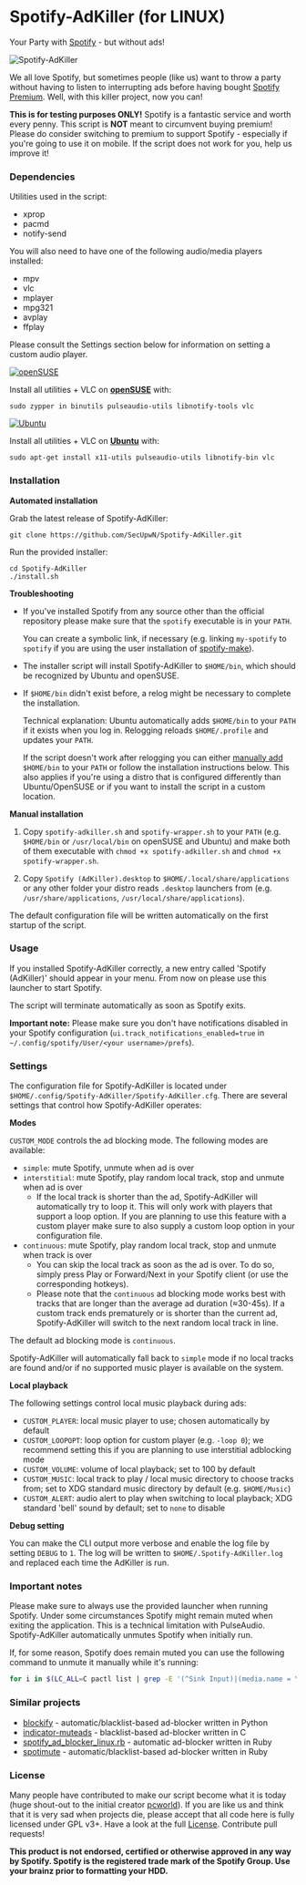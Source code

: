 # Spotify-AdKiller (for LINUX)

Your Party with [Spotify](https://www.spotify.com) - but without ads!

![Spotify-AdKiller](http://fs1.d-h.st/view/YPg/00155/Spotify-AdKiller.png)

We all love Spotify, but sometimes people (like us) want to throw a party without having to listen to interrupting ads before having bought [Spotify Premium](https://www.spotify.com/premium/). Well, with this killer project, now you can!

**This is for testing purposes ONLY!** Spotify is a fantastic service and worth every penny. This script is **NOT** meant to circumvent buying premium! Please do consider switching to premium to support Spotify - especially if you're going to use it on mobile. If the script does not work for you, help us improve it!

### Dependencies

Utilities used in the script:

  - xprop
  - pacmd
  - notify-send

You will also need to have one of the following audio/media players installed:

  - mpv
  - vlc
  - mplayer
  - mpg321
  - avplay
  - ffplay
  
Please consult the Settings section below for information on setting a custom audio player.

[![openSUSE](https://news.opensuse.org/wp-content/uploads/2014/11/468x60.png)](http://www.opensuse.org/)

Install all utilities + VLC on **[openSUSE](http://www.opensuse.org/)** with:

    sudo zypper in binutils pulseaudio-utils libnotify-tools vlc

[![Ubuntu](http://spreadubuntu.neomenlo.org/files/banner-468x60.png)](http://www.ubuntu.com/)

Install all utilities + VLC on **[Ubuntu](http://www.ubuntu.com/)** with:

    sudo apt-get install x11-utils pulseaudio-utils libnotify-bin vlc


### Installation

**Automated installation**

Grab the latest release of Spotify-AdKiller:

    git clone https://github.com/SecUpwN/Spotify-AdKiller.git

Run the provided installer:

    cd Spotify-AdKiller
    ./install.sh

**Troubleshooting**

- If you've installed Spotify from any source other than the official repository please make sure that the `spotify` executable is in your `PATH`. 
 
    You can create a symbolic link, if necessary (e.g. linking `my-spotify` to `spotify` if you are using the user installation of [spotify-make](https://github.com/leamas/spotify-make)).

- The installer script will install Spotify-AdKiller to `$HOME/bin`, which should be recognized by Ubuntu and openSUSE.
 
- If `$HOME/bin` didn't exist before, a relog might be necessary to complete the installation.

    Technical explanation: Ubuntu automatically adds `$HOME/bin` to your `PATH` if it exists when you log in. Relogging reloads `$HOME/.profile` and updates your `PATH`.

    If the script doesn't work after relogging you can either [manually add](http://askubuntu.com/q/3744) `$HOME/bin` to your `PATH` or follow the installation instructions below. This also applies if you're using a distro that is configured differently than Ubuntu/OpenSUSE or if you want to install the script in a custom location.

**Manual installation**

1. Copy `spotify-adkiller.sh` and `spotify-wrapper.sh` to your `PATH` (e.g. `$HOME/bin` or `/usr/local/bin` on openSUSE and Ubuntu) and make both of them executable with `chmod +x spotify-adkiller.sh` and `chmod +x spotify-wrapper.sh`.

2. Copy `Spotify (AdKiller).desktop` to `$HOME/.local/share/applications` or any other folder your distro reads `.desktop` launchers from (e.g. `/usr/share/applications`, `/usr/local/share/applications`).

The default configuration file will be written automatically on the first startup of the script.

### Usage

If you installed Spotify-AdKiller correctly, a new entry called 'Spotify (AdKiller)' should appear in your menu. From now on please use this launcher to start Spotify.

The script will terminate automatically as soon as Spotify exits.

**Important note:** Please make sure you don't have notifications disabled in your Spotify configuration (`ui.track_notifications_enabled=true` in `~/.config/spotify/User/<your username>/prefs`).

### Settings

The configuration file for Spotify-AdKiller is located under `$HOME/.config/Spotify-AdKiller/Spotify-AdKiller.cfg`. There are several settings that control how Spotify-AdKiller operates:

**Modes**

`CUSTOM_MODE` controls the ad blocking mode. The following modes are available:

- `simple`: mute Spotify, unmute when ad is over
- `interstitial`: mute Spotify, play random local track, stop and unmute when ad is over
    + If the local track is shorter than the ad, Spotify-AdKiller will automatically try to loop it. This will only work with players that support a loop option. If you are planning to use this feature with a custom player make sure to also supply a custom loop option in your configuration file.
- `continuous`: mute Spotify, play random local track, stop and unmute when track is over
    + You can skip the local track as soon as the ad is over. To do so, simply press Play or Forward/Next in your Spotify client (or use the corresponding hotkeys).
    + Please note that the `continuous` ad blocking mode works best with tracks that are longer than the average ad duration (≈30-45s). If a custom track ends prematurely or is shorter than the current ad, Spotify-AdKiller will switch to the next random local track in line.

The default ad blocking mode is `continuous`.

Spotify-AdKiller will automatically fall back to `simple` mode if no local tracks are found and/or if no supported music player is available on the system.

**Local playback**

The following settings control local music playback during ads:

- `CUSTOM_PLAYER`: local music player to use; chosen automatically by default
- `CUSTOM_LOOPOPT`: loop option for custom player (e.g. `-loop 0`); we recommend setting this if you are planning to use interstitial adblocking mode
- `CUSTOM_VOLUME`: volume of local playback; set to 100 by default
- `CUSTOM_MUSIC`: local track to play / local music directory to choose tracks from; set to XDG standard music directory by default (e.g. `$HOME/Music`)
- `CUSTOM_ALERT`: audio alert to play when switching to local playback; XDG standard 'bell' sound by default; set to `none` to disable 

**Debug setting**

You can make the CLI output more verbose and enable the log file by setting `DEBUG` to `1`. The log will be written to `$HOME/.Spotify-AdKiller.log` and replaced each time the AdKiller is run.

### Important notes

Please make sure to always use the provided launcher when running Spotify. Under some circumstances Spotify might remain muted when exiting the application. This is a technical limitation with PulseAudio. Spotify-AdKiller automatically unmutes Spotify when initially run.

If, for some reason, Spotify does remain muted you can use the following command to unmute it manually while it's running:

```bash
for i in $(LC_ALL=C pactl list | grep -E '(^Sink Input)|(media.name = \"Spotify\"$)' | cut -d \# -f2 | grep -v Spotify); do pactl set-sink-input-mute "$i" no; done
```

### Similar projects

- [blockify](https://github.com/mikar/blockify) - automatic/blacklist-based ad-blocker written in Python
- [indicator-muteads](https://launchpad.net/indicator-muteads) - blacklist-based ad-blocker written in C
- [spotify_ad_blocker_linux.rb](https://github.com/superr4y/hacks/blob/master/spotify/spotify_ad_blocker_linux.rb) - automatic ad-blocker written in Ruby
- [spotimute](https://github.com/romaindeveaud/spotimute) - automatic/blacklist-based ad-blocker written in Ruby

### License

Many people have contributed to make our script become what it is today (huge shout-out to the initial creator [pcworld](https://github.com/pcworld)). If you are like us and think that it is very sad when projects die, please accept that all code here is fully licensed under GPL v3+. Have a look at the full [License](https://github.com/SecUpwN/Spotify-AdKiller/blob/master/LICENSE). Contribute pull requests!

**This product is not endorsed, certified or otherwise approved in any way by Spotify. Spotify is the registered trade mark of the Spotify Group. Use your brainz prior to formatting your HDD.**
